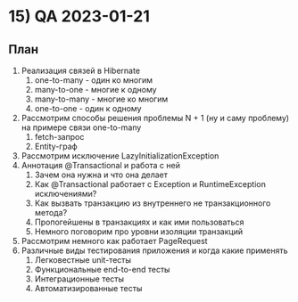 # 15) QA 2023-01-21 #
## План ## 
1) Реализация связей в Hibernate 
   1) one-to-many - один ко многим 
   2) many-to-one - многие к одному 
   3) many-to-many - многие ко многим 
   4) one-to-one - один к одному 
2) Рассмотрим способы решения проблемы N + 1 (ну и саму проблему) на примере связи one-to-many
   1) fetch-запрос
   2) Entity-граф 
3) Рассмотрим исключение LazyInitializationException 
4) Аннотация @Transactional и работа с ней 
   1) Зачем она нужна и что она делает 
   2) Как @Transactional работает с Exception и RuntimeException исключениями? 
   3) Как вызвать транзакцию из внутреннего не транзакционного метода? 
   4) Пропогейшены в транзакциях и как ими пользоваться 
   5) Немного поговорим про уровни изоляции транзакций 
5) Рассмотрим немного как работает PageRequest 
6) Различные виды тестирования приложения и когда какие применять  
   1) Легковестные unit-тесты 
   2) Функциональные end-to-end тесты 
   3) Интеграционные тесты 
   4) Автоматизированные тесты 